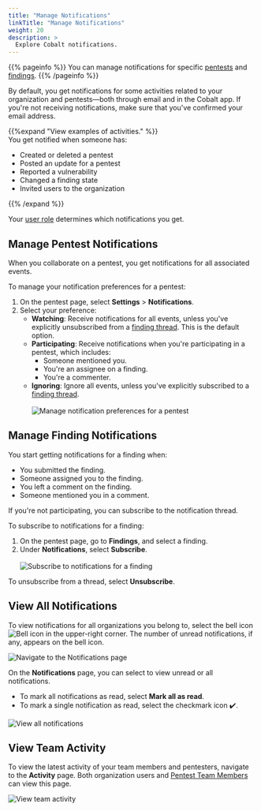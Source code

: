 ```yaml
---
title: "Manage Notifications"
linkTitle: "Manage Notifications"
weight: 20
description: >
  Explore Cobalt notifications.
---
```


{{% pageinfo %}}
You can manage notifications for specific [pentests](#manage-pentest-notifications) and [findings](#manage-finding-notifications).
{{% /pageinfo %}}

By default, you get notifications for some activities related to your organization and pentests—both through email and in the Cobalt app. If you're not receiving notifications, make sure that you've confirmed your email address.

{{%expand "View examples of activities." %}}
<br>
You get notified when someone has:

- Created or deleted a pentest
- Posted an update for a pentest
- Reported a vulnerability
- Changed a finding state
- Invited users to the organization

{{% /expand %}}
<br>

Your [user role](/platform-deep-dive/collaboration/organization/user-roles/) determines which notifications you get.

## Manage Pentest Notifications

When you collaborate on a pentest, you get notifications for all associated events.

To manage your notification preferences for a pentest:

1. On the pentest page, select **Settings** > **Notifications**.
1. Select your preference:
    - **Watching**: Receive notifications for all events, unless you've explicitly unsubscribed from a [finding thread](#manage-finding-notifications). This is the default option.
    - **Participating**: Receive notifications when you're participating in a pentest, which includes:
        - Someone mentioned you.
        - You're an assignee on a finding.
        - You're a commenter.
    - **Ignoring**: Ignore all events, unless you've explicitly subscribed to a [finding thread](#manage-finding-notifications).<br><br>
    ![Manage notification preferences for a pentest](/deepdive/ManagePentestNotifications.png "Manage notification preferences for a pentest")

## Manage Finding Notifications

You start getting notifications for a finding when:

- You submitted the finding.
- Someone assigned you to the finding.
- You left a comment on the finding.
- Someone mentioned you in a comment.

If you're not participating, you can subscribe to the notification thread.

To subscribe to notifications for a finding:

1. On the pentest page, go to **Findings**, and select a finding.
1. Under **Notifications**, select **Subscribe**.<br><br>
![Subscribe to notifications for a finding](/deepdive/SubscribeToFindingNotifications.png "Subscribe to notifications for a finding")

To unsubscribe from a thread, select **Unsubscribe**.

## View All Notifications

To view notifications for all organizations you belong to, select the bell icon ![Bell icon](/icons/Bell.png "Bell icon") in the upper-right corner. The number of unread notifications, if any, appears on the bell icon.

![Navigate to the Notifications page](/deepdive/ViewAllNotifications.png "Navigate to the Notifications page")

On the **Notifications** page, you can select to view unread or all notifications.

- To mark all notifications as read, select **Mark all as read**.
- To mark a single notification as read, select the checkmark icon ✔️.

![View all notifications](/deepdive/NotificationsPage.png "View all notifications")

## View Team Activity

To view the latest activity of your team members and pentesters, navigate to the **Activity** page. Both organization users and [Pentest Team Members](/getting-started/glossary/#pentest-team-member) can view this page.

![View team activity](/deepdive/ViewActivity.png "View team activity")
